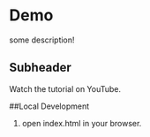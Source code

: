 # Demo

some description!

## Subheader

Watch the tutorial on YouTube.

##Local Development

1. open index.html in your browser.